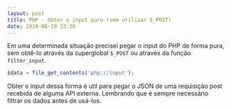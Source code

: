 ```yaml
---
layout: post
title: PHP - Obter o input puro (sem utilizar $_POST)
date: 2018-06-19 23:30
---
```


Em uma determinada situação precisei pegar o input do PHP de forma pura, sem obtê-lo através da superglobal ```$_POST``` ou através da função ```filter_input```.

```php
$data = file_get_contents('php://input');
```

Obter o input dessa forma é util para pegar o JSON de uma requisição post recebida de alguma API externa. Lembrando que é sempre necessário filtrar os dados antes de usá-los.